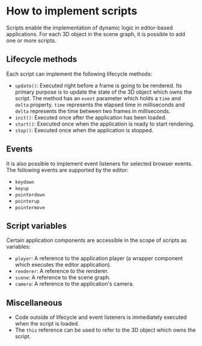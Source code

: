 # How to implement scripts

Scripts enable the implementation of dynamic logic in editor-based applications. For each 3D object in the scene graph, it is possible to add one or more scripts.

## Lifecycle methods

Each script can implement the following lifecycle methods:

- `update()`: Executed right before a frame is going to be rendered. Its primary purpose is to update the state of the 3D object which owns the script. The method has an `event` parameter which holds a `time` and `delta` property. `time` represents the elapsed time in milliseconds and `delta` represents the time between two frames in milliseconds.
- `init()`: Executed once after the application has been loaded.
- `start()`: Executed once when the application is ready to start rendering.
- `stop()`: Executed once when the application is stopped.

## Events

It is also possible to implement event listeners for selected browser events. The following events are supported by the editor:

- `keydown`
- `keyup`
- `pointerdown`
- `pointerup`
- `pointermove`

## Script variables

Certain application components are accessible in the scope of scripts as variables:

- `player`: A reference to the application player (a wrapper component which executes the editor application).
- `renderer`: A reference to the renderer.
- `scene`: A reference to the scene graph.
- `camera`: A reference to the application's camera.

## Miscellaneous

- Code outside of lifecycle and event listeners is immediately executed when the script is loaded.
- The `this` reference can be used to refer to the 3D object which owns the script.
